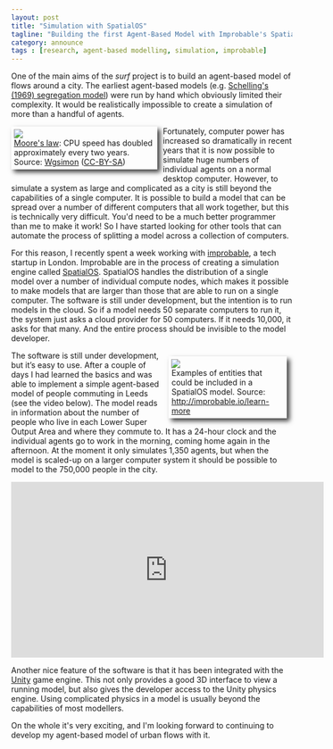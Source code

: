 ```yaml
---
layout: post
title: "Simulation with SpatialOS"
tagline: "Building the first Agent-Based Model with Improbable's SpatialOS"
category: announce
tags : [research, agent-based modelling, simulation, improbable]
---
```


One of the main aims of the _surf_ project is to build an agent-based model of flows around a city. The earliest agent-based models (e.g. [Schelling's (1969) segregation model](http://www.jstor.org/stable/1823701#.Vmla3wxCeGM)) were run by hand which obviously limited their complexity. It would be realistically impossible to create a simulation of more than a handful of agents. 

<figure style="float:left; height:auto%; width:50%;padding:5px; margin: 0px 10px 10px 0px; -webkit-box-shadow: 5px 5px 8px 0px rgba(0,0,0,0.75);
-moz-box-shadow: 5px 5px 8px 0px rgba(0,0,0,0.75);
box-shadow: 5px 5px 8px 0px rgba(0,0,0,0.75);" >
<a href="https://en.wikipedia.org/wiki/Moore's_law"><img src="https://upload.wikimedia.org/wikipedia/commons/0/00/Transistor_Count_and_Moore's_Law_-_2011.svg"></a>
<figcaption>
<a href="https://en.wikipedia.org/wiki/Moore's_law">Moore's law</a>: CPU speed has doubled approximately every two years. Source: <a href="https://commons.wikimedia.org/wiki/User:Wgsimon">Wgsimon</a> (<a href="http://creativecommons.org/licenses/by-sa/3.0/">CC-BY-SA</a>)
</figcaption>
</figure>

Fortunately, computer power has increased so dramatically in recent years that it is now possible to simulate huge numbers of individual agents on a normal desktop computer. However, to simulate a system as large and complicated as a city is still beyond the capabilities of a single computer. It is possible to build a model that can be spread over a number of different computers that all work together, but this is technically very difficult. You'd need to be a much better programmer than me to make it work! So I have started looking for other tools that can automate the process of splitting a model across a collection of computers. 

For this reason, I recently spent a week working with [improbable](http://improbable.io/), a tech startup in London. Improbable are in the process of creating a simulation engine called [SpatialOS](http://improbable.io/learn-more). SpatialOS handles the distribution of a single model over a number of individual compute nodes, which makes it possible to make models that are larger than those that are able to run on a single computer. The software is still under development, but the intention is to run models in the cloud. So if a model needs 50 separate computers to run it, the system just asks a cloud provider for 50 computers. If it needs 10,000, it asks for that many. And the entire process should be invisible to the model developer.

<figure style="float:right; height:auto%; width:40%;padding:5px; margin: 10px 10px 10px 10px; -webkit-box-shadow: 5px 5px 8px 0px rgba(0,0,0,0.75);
-moz-box-shadow: 5px 5px 8px 0px rgba(0,0,0,0.75);
box-shadow: 5px 5px 8px 0px rgba(0,0,0,0.75);" >
<a href="http://improbable.io/learn-more"><img src="http://improbable.io/wp-content/uploads/2015/11/1.png"></a>
<figcaption>
Examples of entities that could be included in a SpatialOS model. Source: <a href="http://improbable.io/learn-more">http://improbable.io/learn-more</a>
</figcaption>
</figure>

The software is still under development, but it’s easy to use. After a couple of days I had learned the basics and was able to implement a simple agent-based model of people commuting in Leeds (see the video below). The model reads in information about the number of people who live in each Lower Super Output Area and where they commute to. It has a 24-hour clock and the individual agents go to work in the morning, coming home again in the afternoon. At the moment it only simulates 1,350 agents, but when the model is scaled-up on a larger computer system it should be possible to model to the 750,000 people in the city.

<iframe width="560" height="315" src="https://www.youtube.com/embed/f2TqsVr7IzU" frameborder="0" allowfullscreen></iframe>

Another nice feature of the software is that it has been integrated with the [Unity](https://unity3d.com/) game engine. This not only provides a good 3D interface to view a running model, but also gives the developer access to the Unity physics engine. Using complicated physics in a model is usually beyond the capabilities of most modellers.

On the whole it's very exciting, and I'm looking forward to continuing to develop my agent-based model of urban flows with it.
